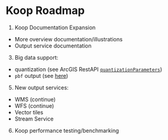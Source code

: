 # Koop Roadmap

1. Koop Documentation Expansion 
  * More overview documentation/illustrations
  * Output service documentation

3. Big data support:
  * quantization (see ArcGIS RestAPI [`quantizationParameters`](https://developers.arcgis.com/rest/services-reference/query-map-service-layer-.html))
  * `pbf` output (see [here](https://github.com/mapbox/pbf))

5. New output services: 
  * WMS (continue)
  * WFS (continue)
  * Vector tiles
  * Stream Service

6. Koop performance testing/benchmarking

